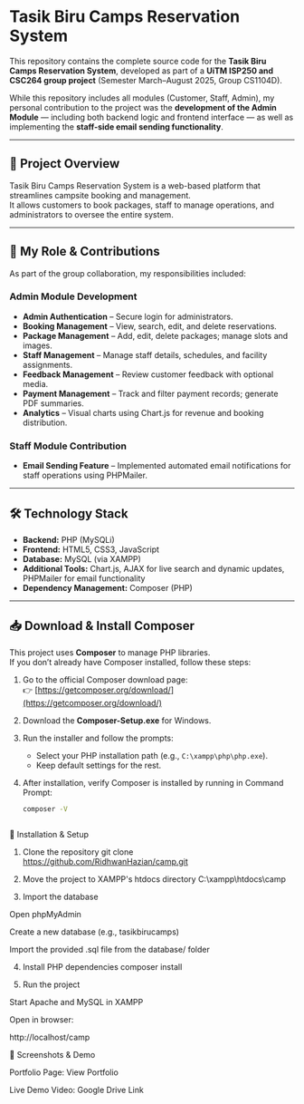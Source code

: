 # Tasik Biru Camps Reservation System

This repository contains the complete source code for the **Tasik Biru Camps Reservation System**, developed as part of a **UiTM ISP250 and CSC264 group project** (Semester March–August 2025, Group CS1104D).

While this repository includes all modules (Customer, Staff, Admin), my personal contribution to the project was the **development of the Admin Module** — including both backend logic and frontend interface — as well as implementing the **staff-side email sending functionality**.

---

## 📌 Project Overview

Tasik Biru Camps Reservation System is a web-based platform that streamlines campsite booking and management.  
It allows customers to book packages, staff to manage operations, and administrators to oversee the entire system.

---

## 👤 My Role & Contributions

As part of the group collaboration, my responsibilities included:

### **Admin Module Development**
- **Admin Authentication** – Secure login for administrators.
- **Booking Management** – View, search, edit, and delete reservations.
- **Package Management** – Add, edit, delete packages; manage slots and images.
- **Staff Management** – Manage staff details, schedules, and facility assignments.
- **Feedback Management** – Review customer feedback with optional media.
- **Payment Management** – Track and filter payment records; generate PDF summaries.
- **Analytics** – Visual charts using Chart.js for revenue and booking distribution.

### **Staff Module Contribution**
- **Email Sending Feature** – Implemented automated email notifications for staff operations using PHPMailer.

---

## 🛠 Technology Stack

- **Backend:** PHP (MySQLi)
- **Frontend:** HTML5, CSS3, JavaScript
- **Database:** MySQL (via XAMPP)
- **Additional Tools:** Chart.js, AJAX for live search and dynamic updates, PHPMailer for email functionality
- **Dependency Management:** Composer (PHP)

---

## 📥 Download & Install Composer

This project uses **Composer** to manage PHP libraries.  
If you don’t already have Composer installed, follow these steps:

1. Go to the official Composer download page:  
   👉 [https://getcomposer.org/download/](https://getcomposer.org/download/)

2. Download the **Composer-Setup.exe** for Windows.

3. Run the installer and follow the prompts:
   - Select your PHP installation path (e.g., `C:\xampp\php\php.exe`).
   - Keep default settings for the rest.

4. After installation, verify Composer is installed by running in Command Prompt:
   ```bash
   composer -V


   
📂 Installation & Setup
1. Clone the repository
git clone https://github.com/RidhwanHazian/camp.git

2. Move the project to XAMPP's htdocs directory
C:\xampp\htdocs\camp

3. Import the database

Open phpMyAdmin

Create a new database (e.g., tasikbirucamps)

Import the provided .sql file from the database/ folder

4. Install PHP dependencies
composer install

5. Run the project

Start Apache and MySQL in XAMPP

Open in browser:

http://localhost/camp

📸 Screenshots & Demo

Portfolio Page: View Portfolio

Live Demo Video: Google Drive Link
